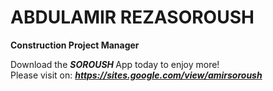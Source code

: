 # ABDULAMIR REZASOROUSH
<b>Construction Project Manager</b>

Download the <b> <i> SOROUSH </i> </b> App today to enjoy more!
<br>
Please visit on:
<a href="https://sites.google.com/view/amirsoroush"><i><strong>https://sites.google.com/view/amirsoroush</strong></i></a>
